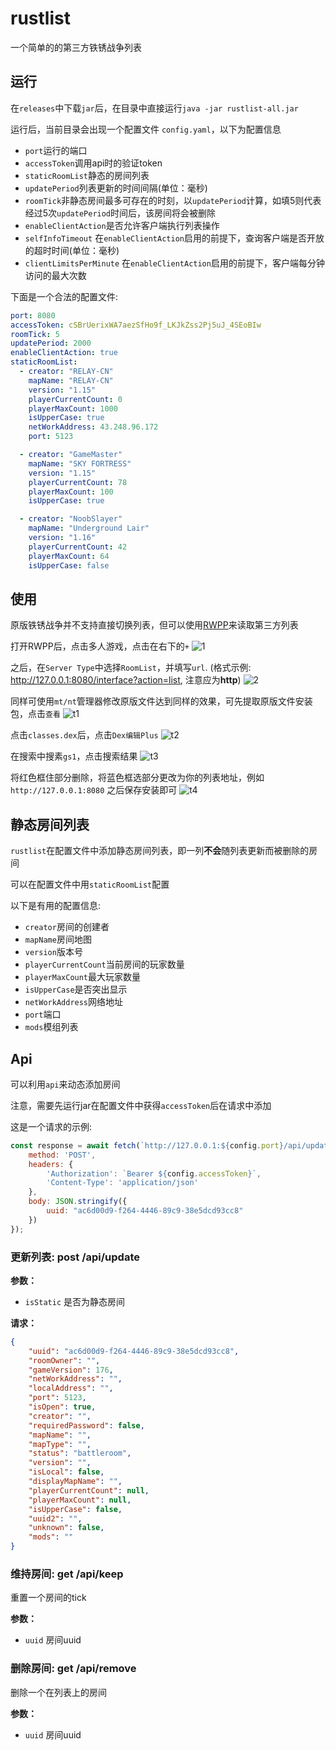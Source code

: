# rustlist

一个简单的的第三方铁锈战争列表

## 运行
在`releases`中下载`jar`后，在目录中直接运行`java -jar rustlist-all.jar`

运行后，当前目录会出现一个配置文件 `config.yaml`，以下为配置信息

 - `port`运行的端口
 - `accessToken`调用api时的验证token
 - `staticRoomList`静态的房间列表
 - `updatePeriod`列表更新的时间间隔(单位：毫秒)
 - `roomTick`非静态房间最多可存在的时刻，以`updatePeriod`计算，如填5则代表经过5次`updatePeriod`时间后，该房间将会被删除
 - `enableClientAction`是否允许客户端执行列表操作
 - `selfInfoTimeout` 在`enableClientAction`启用的前提下，查询客户端是否开放的超时时间(单位：毫秒)
 - `clientLimitsPerMinute` 在`enableClientAction`启用的前提下，客户端每分钟访问的最大次数

下面是一个合法的配置文件:
```yaml
port: 8080
accessToken: cSBrUerixWA7aezSfHo9f_LKJkZss2Pj5uJ_4SEoBIw
roomTick: 5
updatePeriod: 2000
enableClientAction: true
staticRoomList:
  - creator: "RELAY-CN"
    mapName: "RELAY-CN"
    version: "1.15"
    playerCurrentCount: 0
    playerMaxCount: 1000
    isUpperCase: true
    netWorkAddress: 43.248.96.172
    port: 5123

  - creator: "GameMaster"
    mapName: "SKY FORTRESS"
    version: "1.15"
    playerCurrentCount: 78
    playerMaxCount: 100
    isUpperCase: true

  - creator: "NoobSlayer"
    mapName: "Underground Lair"
    version: "1.16"
    playerCurrentCount: 42
    playerMaxCount: 64
    isUpperCase: false
```

## 使用
原版铁锈战争并不支持直接切换列表，但可以使用[RWPP](https://github.com/Minxyzgo/RWPP)来读取第三方列表

打开RWPP后，点击多人游戏，点击在右下的`+`
![1](/.github/img/1.png)

之后，在`Server Type`中选择`RoomList`，并填写`url`. (格式示例: http://127.0.0.1:8080/interface?action=list, 注意应为**http**)
![2](/.github/img/2.png)

同样可使用`mt/nt`管理器修改原版文件达到同样的效果，可先提取原版文件安装包，点击`查看`
![t1](/.github/img/t1.png)

点击`classes.dex`后，点击`Dex编辑Plus`
![t2](/.github/img/t2.png)

在搜索中搜素`gs1`，点击搜索结果
![t3](/.github/img/t3.png)

将红色框住部分删除，将蓝色框选部分更改为你的列表地址，例如`http://127.0.0.1:8080` 之后保存安装即可
![t4](/.github/img/t4.png)

## 静态房间列表
`rustlist`在配置文件中添加静态房间列表，即一列**不会**随列表更新而被删除的房间

可以在配置文件中用`staticRoomList`配置

以下是有用的配置信息:

 - `creator`房间的创建者
 - `mapName`房间地图
 - `version`版本号
 - `playerCurrentCount`当前房间的玩家数量
 - `playerMaxCount`最大玩家数量
 - `isUpperCase`是否突出显示
 - `netWorkAddress`网络地址
 - `port`端口
 - `mods`模组列表

## Api
可以利用`api`来动态添加房间

注意，需要先运行jar在配置文件中获得`accessToken`后在请求中添加

这是一个请求的示例:
```js
const response = await fetch(`http://127.0.0.1:${config.port}/api/update?isStatic=true`, {
    method: 'POST',
    headers: {
        'Authorization': `Bearer ${config.accessToken}`,
        'Content-Type': 'application/json'
    },
    body: JSON.stringify({
        uuid: "ac6d00d9-f264-4446-89c9-38e5dcd93cc8"
    })
});
```

### 更新列表: post /api/update

**参数：**
 - `isStatic` 是否为静态房间

**请求：**
```json
{
    "uuid": "ac6d00d9-f264-4446-89c9-38e5dcd93cc8",
    "roomOwner": "",
    "gameVersion": 176,
    "netWorkAddress": "",
    "localAddress": "",
    "port": 5123,
    "isOpen": true,
    "creator": "",
    "requiredPassword": false,
    "mapName": "",
    "mapType": "",
    "status": "battleroom",
    "version": "",
    "isLocal": false,
    "displayMapName": "",
    "playerCurrentCount": null,
    "playerMaxCount": null,
    "isUpperCase": false,
    "uuid2": "",
    "unknown": false,
    "mods": ""
}
```
### 维持房间: get /api/keep
重置一个房间的tick

**参数：**
- `uuid` 房间uuid

### 删除房间: get /api/remove
删除一个在列表上的房间

**参数：**
- `uuid` 房间uuid